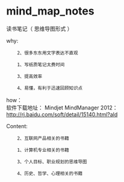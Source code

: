 mind_map_notes
==============

读书笔记（ 思维导图形式 ）

why:    
        
        
        2、很多东东用文字表达不直观
        
        1、写纸质笔记太费时间
        
        3、提高效率
        
        4、易懂，有利于迅速回顾知识点

how：   
        软件下载地址：
                Mindjet MindManager 2012：      http://rj.baidu.com/soft/detail/15140.html?ald

Content:
        
        
        2、互联网产品相关的书籍
        
        1、计算机专业相关的书籍
        
        3、个人目标、职业规划的思维导图
        
        4、历史、哲学、心理相关的书籍
